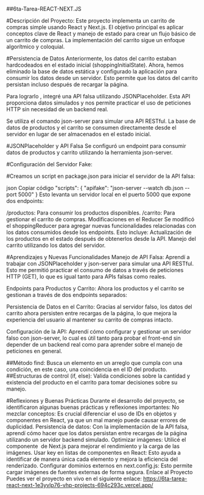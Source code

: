 ##6ta-Tarea-REACT-NEXT.JS

#Descripción del Proyecto:
Este proyecto implementa un carrito de compras simple usando React y Next.js. El objetivo principal es aplicar conceptos clave de React y manejo de estado para crear un flujo básico de un carrito de compras. La implementación del carrito sigue un enfoque algorítmico y coloquial.

#Persistencia de Datos
Anteriormente, los datos del carrito estaban hardcodeados en el estado inicial (shoppingInitialState). Ahora, hemos eliminado la base de datos estática y configurado la aplicación para consumir los datos desde un servidor. Esto permite que los datos del carrito persistan incluso después de recargar la página.

Para lograrlo , integré una API falsa utilizando JSONPlaceholder. Esta API proporciona datos simulados y nos permite practicar el uso de peticiones HTTP sin necesidad de un backend real.

Se utiliza el comando json-server para simular una API RESTful.
La base de datos de productos y el carrito se consumen directamente desde el servidor en lugar de ser almacenados en el estado inicial.

#JSONPlaceholder y API Falsa
Se configuró un endpoint para consumir datos de productos y carrito utilizando la herramienta json-server.

#Configuración del Servidor Fake:

#Creamos un script en package.json para iniciar el servidor de la API falsa:

json
Copiar código
"scripts": {
  "apifake": "json-server --watch db.json --port 5000"
}
Esto levanta un servidor local en el puerto 5000 que expone dos endpoints:

/productos: Para consumir los productos disponibles.
/carrito: Para gestionar el carrito de compras.
Modificaciones en el Reducer
Se modificó el shoppingReducer para agregar nuevas funcionalidades relacionadas con los datos consumidos desde los endpoints. Esto incluye:
Actualización de los productos en el estado después de obtenerlos desde la API.
Manejo del carrito utilizando los datos del servidor.

#Aprendizajes y Nuevas Funcionalidades
Manejo de API Falsa: Aprendí a trabajar con JSONPlaceholder y json-server para simular una API RESTful. Esto me permitió practicar el consumo de datos a través de peticiones HTTP (GET), lo que es igual tanto para APIs falsas como reales.

Endpoints para Productos y Carrito: Ahora los productos y el carrito se gestionan a través de dos endpoints separados:

Persistencia de Datos en el Carrito: Gracias al servidor falso, los datos del carrito ahora persisten entre recargas de la página, lo que mejora la experiencia del usuario al mantener su carrito de compras intacto.

Configuración de la API: Aprendí cómo configurar y gestionar un servidor falso con json-server, lo cual es útil tanto para probar el front-end sin depender de un backend real como para aprender sobre el manejo de peticiones en general.

##Método find: Busca un elemento en un arreglo que cumpla con una condición, en este caso, una coincidencia en el ID del producto.
##Estructuras de control (if, else): Valida condiciones sobre la cantidad y existencia del producto en el carrito para tomar decisiones sobre su manejo.

#Reflexiones y Buenas Prácticas
Durante el desarrollo del proyecto, se identificaron algunas buenas prácticas y reflexiones importantes:
No mezclar conceptos: Es crucial diferenciar el uso de IDs en objetos y componentes en React, ya que un mal manejo puede causar errores de duplicidad.
Persistencia de datos: Con la implementación de la API falsa, aprendí cómo hacer que los datos persistan entre recargas de la página utilizando un servidor backend simulado.
Optimizar imágenes: Utilicé el componente <Image /> de Next.js para mejorar el rendimiento y la carga de las imágenes.
Usar key en listas de componentes en React: Esto ayuda a identificar de manera única cada elemento y mejora la eficiencia del renderizado.
Configurar dominios externos en next.config.js: Esto permite cargar imágenes de fuentes externas de forma segura.
Enlace al Proyecto
Puedes ver el proyecto en vivo en el siguiente enlace: https://6ta-tarea-react-next-1e3yvlp76-vhp-projects-694c293c.vercel.app/
  
